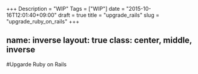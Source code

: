 +++
Description = "WIP"
Tags = ["WIP"]
date = "2015-10-16T12:01:40+09:00"
draft = true
title = "upgrade_rails"
slug = "upgrade_ruby_on_rails"
+++

name: inverse
layout: true
class: center, middle, inverse
---
#Upgarde Ruby on Rails
